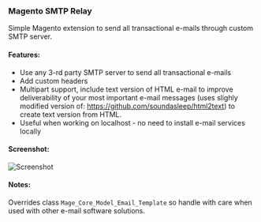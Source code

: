 ###  Magento SMTP Relay

Simple Magento extension to send all transactional e-mails through custom SMTP server.

#### Features:

+ Use any 3-rd party SMTP server to send all transactional e-mails
+ Add custom headers
+ Multipart support, include text version of HTML e-mail to improve deliverability of your most important e-mail messages (uses slighly modified version of: https://github.com/soundasleep/html2text) to create text version from HTML.
+ Useful when working on localhost - no need to install e-mail services locally

#### Screenshot:

![Screenshot](http://www.creativecast.de/ak/2015-03-30_152907.png)

#### Notes:

Overrides class ```Mage_Core_Model_Email_Template``` so handle with care when used with other e-mail software solutions.
